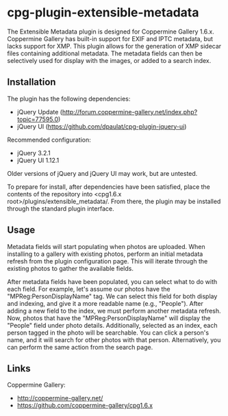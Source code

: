 # cpg-plugin-extensible-metadata

The Extensible Metadata plugin is designed for Coppermine Gallery 1.6.x.  Coppermine Gallery has built-in support for EXIF and IPTC metadata, but lacks support for XMP.  This plugin allows for the generation of XMP sidecar files containing additional metadata.  The metadata fields can then be selectively used for display with the images, or added to a search index.

## Installation

The plugin has the following dependencies:
- jQuery Update (http://forum.coppermine-gallery.net/index.php?topic=77595.0)
- jQuery UI (https://github.com/dpaulat/cpg-plugin-jquery-ui)

Recommended configuration:
- jQuery 3.2.1
- jQuery UI 1.12.1

Older versions of jQuery and jQuery UI may work, but are untested.

To prepare for install, after dependencies have been satisfied, place the contents of the repository into <cpg1.6.x root>/plugins/extensible_metadata/.  From there, the plugin may be installed through the standard plugin interface.

## Usage

Metadata fields will start populating when photos are uploaded.  When installing to a gallery with existing photos, perform an initial metadata refresh from the plugin configuration page.  This will iterate through the existing photos to gather the available fields.

After metadata fields have been populated, you can select what to do with each field.  For example, let's assume our photos have the "MPReg:PersonDisplayName" tag.  We can select this field for both display and indexing, and give it a more readable name (e.g., "People").  After adding a new field to the index, we must perform another metadata refresh.  Now, photos that have the "MPReg:PersonDisplayName" will display the "People" field under photo details.  Additionally, selected as an index, each person tagged in the photo will be searchable.  You can click a person's name, and it will search for other photos with that person.  Alternatively, you can perform the same action from the search page.

## Links

Coppermine Gallery:
- http://coppermine-gallery.net/
- https://github.com/coppermine-gallery/cpg1.6.x

